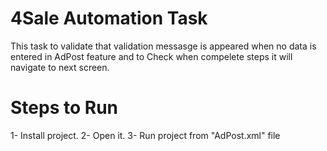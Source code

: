 # 4Sale Automation Task
This task to validate that validation messasge is appeared when no data is entered in AdPost feature and to Check when compelete steps it will navigate to next screen.
# Steps to Run 
1- Install project.
2- Open it.
3- Run project from "AdPost.xml" file 
